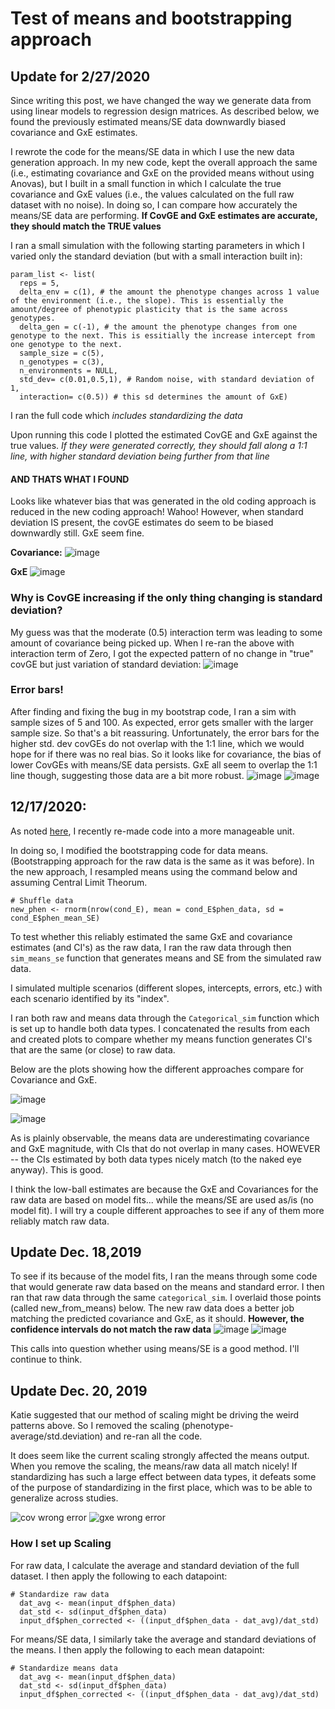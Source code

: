 # Test of means and bootstrapping approach

## Update for 2/27/2020
Since writing this post, we have changed the way we generate data from using linear models to regression design matrices. As described below, we found the previously estimated means/SE data downwardly biased covariance and GxE estimates. 

I rewrote the code for the means/SE data in which I use the new data generation approach. In my new code, kept the overall approach the same (i.e., estimating covariance and GxE on the provided means without using Anovas), but I built in a small function in which I calculate the true covariance and GxE values (i.e., the values calculated on the full raw dataset with no noise). In doing so, I can compare how accurately the means/SE data are performing. 
**If CovGE and GxE estimates are accurate, they should match the TRUE values**

I ran a small simulation with the following starting parameters in which I varied only the standard deviation (but with a small interaction built in): 
```
param_list <- list(
  reps = 5,
  delta_env = c(1), # the amount the phenotype changes across 1 value of the environment (i.e., the slope). This is essentially the amount/degree of phenotypic plasticity that is the same across genotypes.
  delta_gen = c(-1), # the amount the phenotype changes from one genotype to the next. This is essitially the increase intercept from one genotype to the next.
  sample_size = c(5), 
  n_genotypes = c(3),
  n_environments = NULL,
  std_dev= c(0.01,0.5,1), # Random noise, with standard deviation of 1,
  interaction= c(0.5)) # this sd determines the amount of GxE)
```
I ran the full code which *includes standardizing the data*

Upon running this code I plotted the estimated CovGE and GxE against the true values. *If they were generated correctly, they should fall along a 1:1 line, with higher standard deviation being further from that line*
#### AND THATS WHAT I FOUND 
Looks like whatever bias that was generated in the old coding approach is reduced in the new coding approach! Wahoo! However, when standard deviation IS present, the covGE estimates do seem to be biased downwardly still. GxE seem fine.  

**Covariance:**
![image](https://github.com/RCN-ECS/CnGV/blob/master/results/notebook_figs/CovTest_means.png)

**GxE**
![image](https://github.com/RCN-ECS/CnGV/blob/master/results/notebook_figs/GxEtest_means.png)

### Why is CovGE increasing if the only thing changing is standard deviation? 
My guess was that the moderate (0.5) interaction term was leading to some amount of covariance being picked up. When I re-ran the above with interaction term of Zero, I got the expected pattern of no change in "true" covGE but just variation of standard deviation: 
![image](https://github.com/RCN-ECS/CnGV/blob/master/results/notebook_figs/Cov_noInt.png)

### Error bars! 
After finding and fixing the bug in my bootstrap code, I ran a sim with sample sizes of 5 and 100. As expected, error gets smaller with the larger sample size. So that's a bit reassuring. Unfortunately, the error bars for the higher std. dev covGEs do not overlap with the 1:1 line, which we would hope for if there was no real bias. So it looks like for covariance, the bias of lower CovGEs with means/SE data persists. GxE all seem to overlap the 1:1 line though, suggesting those data are a bit more robust. 
![image](https://github.com/RCN-ECS/CnGV/blob/master/results/notebook_figs/Cov_SampleSize_error.png)
![image](https://github.com/RCN-ECS/CnGV/blob/master/results/notebook_figs/GxE_SampleSize_error.png)


## 12/17/2020: 
As noted [here](https://github.com/RCN-ECS/CnGV/blob/master/notebook/20191204_Categorical_Analyses.md), I recently re-made code into a more manageable unit.

In doing so, I modified the bootstrapping code for data means. (Bootstrapping approach for the raw data is the same as it was before).
In the new approach, I resampled means using the command below and assuming Central Limit Theorum.

```#Bootstrap means
# Shuffle data 
new_phen <- rnorm(nrow(cond_E), mean = cond_E$phen_data, sd =  cond_E$phen_mean_SE)      
```
To test whether this reliably estimated the same GxE and covariance estimates (and CI's) as the raw data, I ran the raw data through then `sim_means_se` function that generates means and SE from the simulated raw data.

I simulated multiple scenarios (different slopes, intercepts, errors, etc.) with each scenario identified by its "index". 

I ran both raw and means data through the `Categorical_sim` function which is set up to handle both data types. I concatenated the results from each and created plots to compare whether my means function generates CI's that are the same (or close) to raw data.

Below are the plots showing how the different approaches compare for Covariance and GxE.

![image](https://github.com/RCN-ECS/CnGV/blob/master/img/Covariance_test.png)

![image](https://github.com/RCN-ECS/CnGV/blob/master/img/GxE_test.png)

As is plainly observable, the means data are underestimating covariance and GxE magnitude, with CIs that do not overlap in many cases. 
HOWEVER -- the CIs estimated by both data types nicely match (to the naked eye anyway). This is good. 

I think the low-ball estimates are because the GxE and Covariances for the raw data are based on model fits... while the means/SE are used as/is (no model fit). I will try a couple different approaches to see if any of them more reliably match raw data.

## Update Dec. 18,2019

To see if its because of the model fits, I ran the means through some code that would generate raw data based on the means and standard error. I then ran that raw data through the same `categorical_sim`. I overlaid those points (called new_from_means) below.  The new raw data does a better job matching the predicted covariance and GxE, as it should. **However, the confidence intervals do not match the raw data**
![image](https://github.com/RCN-ECS/CnGV/blob/master/img/Cov2.png)
![image](https://github.com/RCN-ECS/CnGV/blob/master/img/GxE2.png)

This calls into question whether using means/SE is a good method. I'll continue to think.

## Update Dec. 20, 2019
Katie suggested that our method of scaling might be driving the weird patterns above. So I removed the scaling (phenotype-average/std.deviation) and re-ran all the code. 

It does seem like the current scaling strongly affected the means output. When you remove the scaling, the means/raw data all match nicely! If standardizing has such a large effect between data types, it defeats some of the purpose of standardizing in the first place, which was to be able to generalize across studies.

![cov wrong error](https://github.com/RCN-ECS/CnGV/blob/master/img/Means_raw_covariance_nocorrection.png)
![gxe wrong error](https://github.com/RCN-ECS/CnGV/blob/master/img/Gxe_meansandraw_nocorrection.png)

### How I set up Scaling

For raw data, I calculate the average and standard deviation of the full dataset. I then apply the following to each datapoint: 
```#data
# Standardize raw data
  dat_avg <- mean(input_df$phen_data) 
  dat_std <- sd(input_df$phen_data)
  input_df$phen_corrected <- ((input_df$phen_data - dat_avg)/dat_std)
```

For means/SE data, I similarly take the average and standard deviations of the means. I then apply the following to each mean datapoint: 
```#mean
# Standardize means data
  dat_avg <- mean(input_df$phen_data) 
  dat_std <- sd(input_df$phen_data)
  input_df$phen_corrected <- ((input_df$phen_data - dat_avg)/dat_std)
  
 ```
